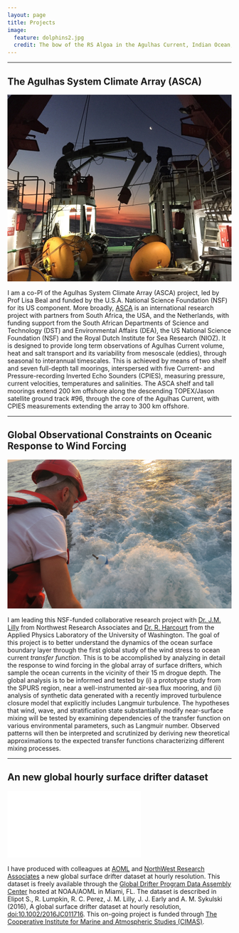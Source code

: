 ```yaml
---
layout: page
title: Projects
image:
  feature: dolphins2.jpg
  credit: The bow of the RS Algoa in the Agulhas Current, Indian Ocean, April 2016
---
```


* * *

## The Agulhas System Climate Array (ASCA)

![Alt text](/images/algoa.jpg)

I am a co-PI of the Agulhas System Climate Array (ASCA) project, led by Prof Lisa Beal and funded by the U.S.A. National Science Foundation (NSF) for its US component. More broadly, [ASCA](http://asca.dirisa.org) is an international research project with partners from South Africa, the USA, and the Netherlands, with funding support from the South African Departments of Science and Technology (DST) and Environmental Affairs (DEA), the US National Science Foundation (NSF) and the Royal Dutch Institute for Sea Research (NIOZ). It is designed to provide long term observations of Agulhas Current volume, heat and salt transport and its variability from mesoscale (eddies), through seasonal to interannual timescales. This is achieved by means of two shelf and seven full-depth tall moorings, interspersed with five Current- and Pressure-recording Inverted Echo Sounders (CPIES), measuring pressure, current velocities, temperatures and salinities. The ASCA shelf and tall moorings  extend 200 km offshore along the descending TOPEX/Jason satellite ground track \#96, through the core of the Agulhas Current, with CPIES measurements extending the array to 300 km offshore.

* * *

## Global Observational Constraints on Oceanic Response to Wind Forcing

![Alt text](/images/drifter.jpg "Deploying a drifter in the Agulhas Current. Photo Credit: Kayleen McMonigal")

I am leading this NSF-funded collaborative research project with [Dr. J.M. Lilly](www.jmlilly.net) from Northwest Research Associates and [Dr. R. Harcourt](http://www.apl.washington.edu/people/profile.php?last=Harcourt&first=Ramsey) from the Applied Physics Laboratory of the University of Washington. The goal of this project is to better understand the dynamics of the ocean surface boundary layer through the first global study of the wind stress to ocean current *transfer function*. This is to be accomplished by analyzing in detail the response to wind forcing in the global array of surface drifters, which sample the ocean currents in the vicinity of their 15 m drogue depth. The global analysis is to be informed and tested by (i) a prototype study from the SPURS region, near a well-instrumented air-sea flux mooring, and (ii) analysis of synthetic data generated with a recently improved turbulence closure model that explicitly includes Langmuir turbulence. The hypotheses that wind, wave, and stratification state substantially modify near-surface mixing will be tested by examining dependencies of the transfer function on various environmental parameters, such as Langmuir number. Observed patterns will then be interpreted and scrutinized by deriving new theoretical approximations to the expected transfer functions characterizing different mixing processes.

* * *

## An new global hourly surface drifter dataset

![Alt text](/images/globalrotaryspectra123.pdf "Figure 17 of Elipot et al. (2016)")

I have produced with colleagues at [AOML](http://www.aoml.noaa.gov) and [NorthWest Research Associates](http://www.nwra.com) a new global surface drifter dataset at hourly resolution. This dataset is freely available through the [Global Drifter Program Data Assembly Center](http://www.aoml.noaa.gov/phod/dac/hourly_data.php) hosted at NOAA/AOML in Miami, FL. The dataset is described in Elipot S., R. Lumpkin, R. C. Perez, J. M. Lilly, J. J. Early and A. M. Sykulski (2016), A global surface drifter dataset at hourly resolution, [doi:10.1002/2016JC011716](http://dx.doi.org/10.1002/2016JC011716). This on-going project is funded through [The Cooperative Institute for Marine and Atmospheric Studies (CIMAS)](http://http://cimas.rsmas.miami.edu).
